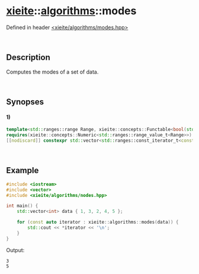 # [xieite](../../xieite.md)\:\:[algorithms](../../algorithms.md)\:\:modes
Defined in header [<xieite/algorithms/modes.hpp>](../../../include/xieite/algorithms/modes.hpp)

&nbsp;

## Description
Computes the modes of a set of data.

&nbsp;

## Synopses
#### 1)
```cpp
template<std::ranges::range Range, xieite::concepts::Functable<bool(std::ranges::range_value_t<Range>, std::ranges::range_value_t<Range>)> Functor = std::ranges::greater>
requires(xieite::concepts::Numeric<std::ranges::range_value_t<Range>>)
[[nodiscard]] constexpr std::vector<std::ranges::const_iterator_t<const Range&>> modes(const Range& range, Functor greaterComparator = Functor()) noexcept;
```

&nbsp;

## Example
```cpp
#include <iostream>
#include <vector>
#include <xieite/algorithms/nodes.hpp>

int main() {
    std::vector<int> data { 1, 3, 2, 4, 5 };

    for (const auto iterator : xieite::algorithms::modes(data)) {
        std::cout << *iterator << '\n';
    }
}
```
Output:
```
3
5
```
